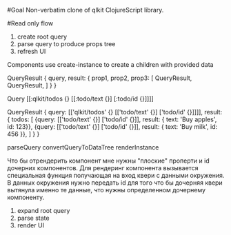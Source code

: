 #Goal
Non-verbatim clone of qlkit ClojureScript library.

#Read only flow
1. create root query
2. parse query to produce props tree
3. refresh UI

Components use create-instance to create a children with provided data




QueryResult
{
  query,
  result: {
    prop1,
    prop2,
    prop3: [
      QueryResult,
      QueryResult,
    ]
  }
}

Query
[[:qlkit/todos {} [[:todo/text {}] [:todo/id {}]]]]

QueryResult
{
  query: [['qlkit/todos' {} [['todo/text' {}] ['todo/id' {}]]]],
  result: {
    todos: [
      {query: [['todo/text' {}] ['todo/id' {}]],
      result: {
      text: 'Buy apples',
      id: 123}},
      {query: [['todo/text' {}] ['todo/id' {}]],
      result: {
        text: 'Buy milk',
        id: 456
      }},
    ]
  }
}

parseQuery
convertQueryToDataTree
renderInstance


Что бы отрендерить компонент мне нужны "плоские" проперти и id дочерних компонентов.
Для рендеринг компонента вызывается специальная функция получающая на вход квери с данными окружения.
В данных окружения нужно передать id для того что бы дочерняя квери вытянула именно те данные,
что нужны определенном дочернему компоненту.

1. expand root query
2. parse state
3. render UI
